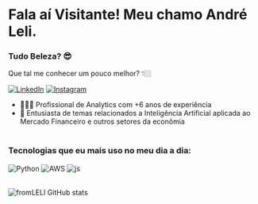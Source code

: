 # Fala aí Visitante! Meu chamo André Leli.
### Tudo Beleza? 😎 </br>
Que tal me conhecer um pouco melhor? 👇🏼 

[![LinkedIn](https://img.shields.io/badge/LinkedIn-0077B5?style=for-the-badge&logo=linkedin&logoColor=white)](https://www.linkedin.com/in/andre-ribeiro-l%C3%A9li-741a57180/)  [![Instagram](https://img.shields.io/badge/Instagram-E4405F?style=for-the-badge&logo=instagram&logoColor=white)](https://www.instagram.com/andre.leli/)

- 👨🏼‍💻 Profissional de Analytics com +6 anos de experiência
- 🔎 Entusiasta de temas relacionados a Inteligência Artificial aplicada ao Mercado Financeiro e outros setores da econômia
#
### Tecnologias que eu mais uso no meu dia a dia:
<div>
<img align="center" alt="Python" src="https://img.shields.io/badge/Python-14354C?style=for-the-badge&logo=python&logoColor=white" />
  <img align="center" alt="AWS" src="https://img.shields.io/badge/Amazon_AWS-FF9900?style=for-the-badge&logo=amazonaws&logoColor=white" />
  <img align="center" alt="js" src="https://img.shields.io/badge/JavaScript-F7DF1E?style=for-the-badge&logo=javascript&logoColor=black" />
</div><br/>

![fromLELI GitHub stats](https://github-readme-stats.vercel.app/api?username=fromLELI&show_icons=true&theme=transparent)



<div style="display: inline_block">
